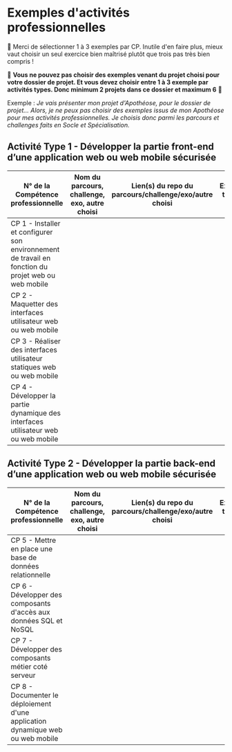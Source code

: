 # Exemples d'activités professionnelles

📢 Merci de sélectionner 1 à 3 exemples par CP. Inutile d'en faire plus, mieux vaut choisir un seul exercice bien maîtrisé plutôt que trois pas très bien compris !

🚨 **Vous ne pouvez pas choisir des exemples venant du projet choisi pour votre dossier de projet. Et vous devez choisir entre 1 à 3 exemple par activités types. Donc minimum 2 projets dans ce dossier et maximum 6** 🚨

Exemple : _Je vais présenter mon projet d'Apothéose, pour le dossier de projet... Alors, je ne peux pas choisir des exemples issus de mon Apothéose pour mes activités professionnelles. Je choisis donc parmi les parcours et challenges faits en Socle et Spécialisation._  

## Activité Type 1 - Développer la partie front-end d’une application web ou web mobile sécurisée

N° de la Compétence professionnelle | Nom du parcours, challenge, exo, autre choisi | Lien(s) du repo du parcours/challenge/exo/autre choisi | Explique ton/tes choix
-- | -- | -- | --
CP 1 - Installer et configurer son environnement de travail en fonction du projet web ou web mobile |  |   | 
CP 2 - Maquetter des interfaces utilisateur web ou web mobile |  |   | 
CP 3 - Réaliser des interfaces utilisateur statiques web ou web mobile |  |   | 
CP 4 - Développer la partie dynamique des interfaces utilisateur web ou web mobile |  |   | 


## Activité Type 2 - Développer la partie back-end d’une application web ou web mobile sécurisée

N° de la Compétence professionnelle | Nom du parcours, challenge, exo, autre choisi | Lien(s) du repo du parcours/challenge/exo/autre choisi | Explique ton/tes choix
-- | -- | -- | --
CP 5 - Mettre en place une base de données relationnelle |  |   | 
CP 6 - Développer des composants d'accès aux données SQL et NoSQL |  |   | 
CP 7 - Développer des composants métier coté serveur |  |   | 
CP 8 - Documenter le déploiement d'une application dynamique web ou web mobile |  |   | 